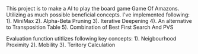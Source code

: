 This project is to make a AI to play the board game Game Of Amazons. Utilizing as much possible beneficial concepts. 
I've implemented following:
1). MiniMax
2). Alpha-Beta Pruning
3). Iterative Deepening
4). An alternative to Transposition Table
5). Combination of Best First Search And PVS

Evaluation function utitlizes following key concepts:
1). Neigbourhood Proximity
2). Mobility
3). Teritory Calculation
